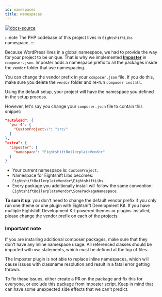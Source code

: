 ```yaml
---
id: namespaces
title: Namespaces
---
```


[![docs-source](https://img.shields.io/badge/source-eightshift--libs-blue?style=for-the-badge&logo=php&labelColor=2a2a2a)](https://github.com/uandhgroup/eightshift-libs)

:::note
The PHP codebase of this project lives in `EightshiftLibs` namespace.
:::

Because WordPress lives in a global namespace, we had to provide the way for your project to be unique. That is why we implemented [**Imposter**](https://github.com/uandhgroup/imposter-plugin) in `composer.json`. Imposter adds a namespace prefix to all the packages inside the `vendor` folder that use namespacing.

You can change the vendor prefix in your `composer.json` file. If you do this, make sure you delete the `vendor` folder and re-run `composer install`.

Using the default setup, your project will have the namespace you defined in the setup process.

However, let's say you change your `composer.json` file to contain this snippet:
```json
"autoload": {
  "psr-4": {
    "CustomProject\\": "src/"
  }
},
"extra": {
  "imposter": {
    "namespace": "EightshiftBoilerplateVendor"
  }
}
```

- Your current namespace is: `CustomProject`.
- Namespace for Eightshift Libs becomes: `EightshiftBoilerplateVendor\EightshiftLibs`.
- Every package you additionally install will follow the same convention: `EightshiftBoilerplateVendor\SomePackageNamespace`.

**To sum it up**: you don't need to change the default vendor prefix if you only run one theme or one plugin with Eightshift Development Kit. If you have multiple Eightshift Development Kit-powered themes or plugins installed, please change the vendor prefix on each of the projects.

### Important note

If you are installing additional composer packages, make sure that they don't have any inline namespace usage. All referenced classes should be imported with `use` statements, which must be defined at the top of files.

The Imposter plugin is not able to replace inline namespaces, which will cause issues with classname resolution and result in a fatal error getting thrown.

To fix these issues, either create a PR on the package and fix this for everyone, or exclude this package from imposter script. Keep in mind that can have some unexpected side effects that we can't predict.
